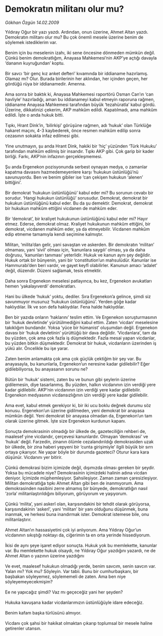# Demokratın militanı olur mu?

*Gökhan Özgün 14.02.2009*

<div class="taraf_structure_2col_1zq">
<div class="margen_n">



 <p>Yıldıray Oğur bir yazı yazdı. Ardından, onun üzerine, Ahmet Altan yazdı. Demokratın militanı olur mu? Bu çok önemli mesele üzerine benim de söylemek istediklerim var. <br/><br/>Benim için bu meselenin izahı, iki sene öncesine dönmeden mümkün değil. Çünkü benim demokratlığım, Anayasa Mahkemesi’nin AKP’ye açtığı davayla ‘dananın kuyruğundan’ koptu. <br/><br/>Bir savcı ‘bir genç kız anket defteri’ kıvamında bir iddianame hazırlamış. Olamaz mı? Olur. Burada birilerinin her aklından, her içinden geçen, her gördüğü rüya bir iddianamedir. Amenna. <br/><br/>Ama sonra bir baktık ki, Anayasa Mahkemesi raportörü Osman Can’ın ‘can havliyle’ hazırladığı, aman bu iddianameyi kabul etmeyin raporuna rağmen, iddianame Anayasa Mahkemesi tarafından büyük ‘tezahüratla’ kabul gördü. Üzerine, dikkatinizi çekerim, AKP mahkûm edildi. Kapatılmadı, ama mahkûm edildi. İşte o anda hukuk bitti. <br/><br/>Tıpkı, Hrant Dink’in, ‘bilirkişi’ görüşüne rağmen, adı ‘hukuk’ olan Türklüğe hakaret maçını, 4-3 kaybederek, önce resmen mahkûm edilip sonra cezasının sokakta infaz edilmesi gibi. <br/><br/>Yine unutmayın, şu anda Hrant Dink, hakiki bir ‘hiç’ yüzünden ‘Türk Hukuku’ tarafından mahkûm edilmiş bir insandır. Tıpkı AKP gibi. Çok garip bir kader birliği. Farkı, AKP’nin infazının gerçekleşmemesi. <br/><br/>Şu anda Ergenekon pozisyonunda serbest oynayan medya, o zamanlar kapatma davasını hazmedemeyenlere karşı ‘hukukun üstünlüğü’nü savunuyordu. Ben ve benim gibiler ise ‘can çekişen hukukun ‘alenen’ bittiğini’. <br/><br/>Bir demokrat ‘hukukun üstünlüğünü’ kabul eder mi? Bu sorunun cevabı bir sorudur. ‘Hangi hukukun üstünlüğü’ sorusudur. Demokrat, demokrat bir hukukun üstünlüğünü kabul eder. Bu da şu demektir. Demokrat, demokrat bir hukukun mahkûm ettiğini vicdanen de mahkûm eder. <br/><br/>Bir ‘demokrat’, bir kraliyet hukukunun üstünlüğünü kabul eder mi? Hayır etmez. Ederse, demokrat olmaz. Kraliyet hukukunun mahkûm ettiğini, bir demokrat, vicdanen mahkûm eder, ya da etmeyebilir. Vicdanen mahkûm edip etmeme tamamıyla kendi seçimine kalmıştır. <br/><br/>Militan, ‘milita’dan gelir, yani savaştan ve askerden. Bir demokratın ‘militan’ olmaması, yani ‘sivil’ olması için, ‘kanunlara saygılı’ olması, ya da daha doğrusu, ‘kanunları tanıması’ yeterlidir. Hukuk ve kanun aynı şey değildir. Hukuk ortak bir bünyenin, yani bir ‘constitution’un mahsulüdür. Kanunlar ise Hammurabi’den beri vardır, ve gayet keyfî olabilirler. Kanunun amacı ‘adalet’ değil, düzendir. Düzeni sağlamak, tesis etmektir. <br/><br/>Daha sonra Ergenekon meselesi patlayınca, bu kez, Ergenekon avukatları hemen ‘yakalayıverdi’ demokratları. <br/><br/>Hani bu ülkede ‘hukuk’ yoktu, dediler. Sıra Ergenekon’a gelince, şimdi siz savunmuyor musunuz ‘hukukun üstünlüğünü’. Yerden göğe kadar haklıydılar. İlk ve son defa haklıydılar. Fena halde haklıydılar. <br/><br/>Ben bir yazıda onların ‘haklarını’ teslim ettim. Ve Ergenekon soruşturmasının bir ‘hukuk devletinde’ yürütülmediğini kabul ettim. Zaten ‘vicdan’ meselesine takıklığım bundandır. Yoksa ‘yüce bir hümanist’ oluşumdan değil. Ergenekon davası bir ‘hukuk devletinin’ yürüttüğü bir dava değildir. ‘Vicdanlara’, tam da bu yüzden, çok ama çok fazla iş düşmektedir. Fazla mesai yapan vicdanlar, bu yüzden bitkin düşmektedir. Demokrat bir hukuk, vicdanların üzerinden iş yükü alır. Öncelikle bu işe yarar. <br/><br/>Zaten benim anlamakta çok ama çok güçlük çektiğim bir şey var. Bu anayasayla, bu kanunlarla, Ergenekon’un neresine kadar gidilebilir? Eğer gidilebiliyorsa, bu anayasanın sorunu ne? <br/><br/>Bütün bir ‘hukuk’ sistemi, zaten bu ve bunun gibi şeylerin üzerine gidilemesin, diye tasarlanmış. Bu yüzden, halkın vicdanının izin verdiği yere kadar gidilebilir. AKP’nin vicdanının izin verdiği yere kadar gidilebilir. Ergenekon medyasının vicdansızlığının izin verdiği yere kadar gidilebilir. <br/><br/>Ama evet, kabul etmek gerekiyor ki, bir iki ucu boklu değnek durumu söz konusu. Ergenekon’un üzerine gidilmeden, yeni demokrat bir anayasa mümkün değil. Yeni demokrat bir anayasa olmadan da, Ergenekon’un tam olarak üzerine gitmek. İşte size Ergenekon kurdunun kapanı. <br/><br/>Sonuçta demokrasinin olmadığı bir ülkede de, gazeteciliğin rehberi de, maalesef yine vicdandır, çerçevesi kanunlardır. Olmayan ‘demokrasi’ ve ‘hukuk’ değil. Farzedin, zinanın ölümle cezalandırıldığı demokrasiden uzak bir ülkede, bir zina haberi yepyeni bir ‘cunta girişimiyle’ ilgili büyük bir sırrı ortaya çıkarıyor. Ne yapar böyle bir durumda gazeteci? Oturur kara kara düşünür. Vicdanını yer bitirir. <br/><br/>Çünkü demokrasi bizim içimizde değil, dışımızda olması gereken bir şeydir. Yoksa bu mücadele niye? Demokrasinin içimizdeki halinin adına vicdan deniyor. İçimizde müphemleşiyor. Şahsileşiyor. Zaman zaman çaresizleşiyor. Militan demokratlığa tıpkı Ahmet Altan gibi ben de inanmıyorum. Ama demokrasinden nasibini zerre almamış bir bünyede, demokratlığın nasıl ‘zorla’ militanlaştırıldığını biliyorum, görüyorum ve yaşıyorum. <br/><br/>Çünkü ‘milita’, yani askerî olan, karşısındakini bir tehdit olarak görüyorsa, karşısındakinin ‘askerî’, yani ‘militan’ bir yanı olduğunu düşünmek, buna inanmak, ve herkesi buna inandırmak ister. Demokrat istemese bile, onu militanlaştırır. <br/><br/>Ahmet Altan’ın hassasiyetini çok iyi anlıyorum. Ama Yıldıray Oğur’un vicdanının sıkıştığı noktayı da, ciğerimin ta en orta yerinde hissediyorum. <br/><br/>İkisi de aynı şeye işaret ediyor sonuçta. Hukuk yok bu memlekette, kanunlar var. Bu memlekette hukuk olsaydı, ne Yıldıray Oğur yazdığını yazardı, ne de Ahmet Altan o yazının üzerine yazdığını <br/><br/>Ve evet, maalesef hukukun olmadığı yerde, benim savcım, senin savcın var. Yalan mı? Yok mu? Söyleyin. Var tabii. Bunu bir cumhurbaşkanı, bir başbakan söyleyemez, söylememeli de zaten. Ama ben niye söyleyemeyecekmişim? <br/><br/>Ee ne yapıcağız şimdi? Vaz mı geçeceğiz yani her şeyden? <br/><br/>Hukuka kavuşana kadar vicdanlarımızın üstünlüğüyle idare edeceğiz. <br/><br/>Benim kafam başka türlüsünü almıyor. <br/><br/>Vicdanı çok şahsi bir hakikat olmaktan çıkarıp toplumsal bir mesele haline getirenler utansın.</p>

<br/>


<div id="taraf_not">
</div>

</div>


</div>
